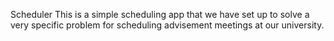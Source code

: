 Scheduler
This is a simple scheduling app that we have set up to solve a very specific problem for scheduling advisement meetings at our university.
